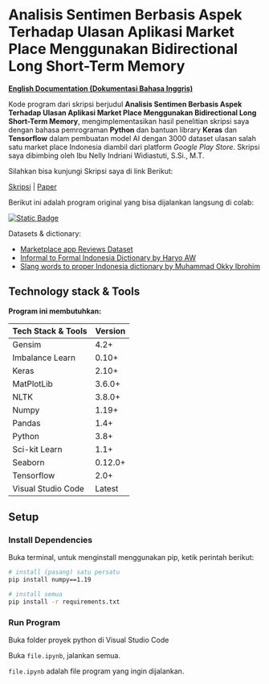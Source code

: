 # Analisis Sentimen Berbasis Aspek Terhadap Ulasan Aplikasi Market Place Menggunakan Bidirectional Long Short-Term Memory

[**English Documentation (Dokumentasi Bahasa Inggris)**](../../README.md)

Kode program dari skripsi berjudul **Analisis Sentimen Berbasis Aspek Terhadap Ulasan Aplikasi Market Place Menggunakan Bidirectional Long Short-Term Memory**, mengimplementasikan hasil penelitian skripsi saya dengan bahasa pemrograman **Python** dan bantuan library **Keras** dan **Tensorflow** dalam pembuatan model AI dengan 3000 dataset ulasan salah satu market place Indonesia diambil dari platform _Google Play Store_. Skripsi saya dibimbing oleh Ibu Nelly Indriani Widiastuti, S.Si., M.T.

Silahkan bisa kunjungi Skripsi saya di link Berikut:

[Skripsi](https://elibrary.unikom.ac.id/id/eprint/8478/) | [Paper](https://doi.org/10.1109/INCITEST59455.2023.10396931)

Berikut ini adalah program original yang bisa dijalankan langsung di colab:

[![Static Badge](https://img.shields.io/badge/Open%20In%20Colab-%23212121?logo=google%20colab)](https://drive.google.com/file/d/1GeUtVlBtl7DR-tvR-9n-R-jCnVUxJpMG/view?usp=sharing)

Datasets & dictionary:

- [Marketplace app Reviews Dataset](https://www.kaggle.com/datasets/bagusperdanayusuf/marketplace-application-in-indonesia-reviews)
- [Informal to Formal Indonesia Dictionary by Haryo AW](https://github.com/haryoa/indo-collex/blob/main/dict/inforformal-formalIndonesian-dictionary.tsv)
- [Slang words to proper Indonesia dictionary by Muhammad Okky Ibrohim](https://github.com/haryoa/indo-collex/blob/main/dict/inforformal-formalIndonesian-dictionary.tsv)

## Technology stack & Tools

**Program ini membutuhkan:**

| Tech Stack & Tools | Version |
| ------------------ | ------- |
| Gensim             | 4.2+    |
| Imbalance Learn    | 0.10+   |
| Keras              | 2.10+   |
| MatPlotLib         | 3.6.0+  |
| NLTK               | 3.8.0+  |
| Numpy              | 1.19+   |
| Pandas             | 1.4+    |
| Python             | 3.8+    |
| Sci-kit Learn      | 1.1+    |
| Seaborn            | 0.12.0+ |
| Tensorflow         | 2.0+    |
| Visual Studio Code | Latest  |

## Setup

### Install Dependencies

Buka terminal, untuk menginstall menggunakan pip, ketik perintah berikut:

```bash
# install (pasang) satu persatu
pip install numpy==1.19

# install semua
pip install -r requirements.txt
```

### Run Program

Buka folder proyek python di Visual Studio Code

Buka `file.ipynb`, jalankan semua.

`file.ipynb` adalah file program yang ingin dijalankan.
